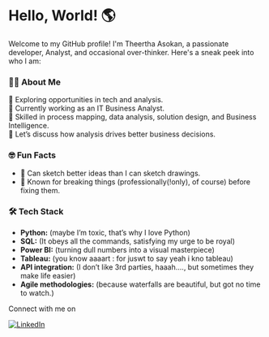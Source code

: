 
# Hello, World! 🌎

Welcome to my GitHub profile! I'm Theertha Asokan, a passionate developer, Analyst, and occasional over-thinker. Here's a sneak peek into who I am:

### 👩‍💻 About Me
🔭 Exploring opportunities in tech and analysis.  
🏢 Currently working as an IT Business Analyst.  
🌱 Skilled in process mapping, data analysis, solution design, and Business Intelligence.  
💬 Let’s discuss how analysis drives better business decisions. 

### 🤓 Fun Facts
- 🎨 Can sketch better ideas than I can sketch drawings.
- 🎉 Known for breaking things (professionally(!only), of course) before fixing them.

### 🛠️ Tech Stack  
- **Python:** (maybe I’m toxic, that’s why I love Python)  
- **SQL:** (It obeys all the commands, satisfying my urge to be royal)  
- **Power BI:** (turning dull numbers into a visual masterpiece)  
- **Tableau:** (you know aaaart : for juswt to say yeah i kno tableau)  
- **API integration:** (I don’t like 3rd parties, haaah...., but sometimes they make life easier)  
- **Agile methodologies:** (because waterfalls are beautiful, but got no time to watch.)  


Connect with me on 
 
 [![LinkedIn](https://img.shields.io/badge/LinkedIn-Connect-blue)](https://www.linkedin.com/in/theertha-asokan)
